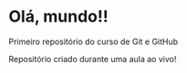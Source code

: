 # Olá, mundo!!
 Primeiro  repositório do curso de Git e GitHub

 Repositório criado durante uma aula ao vivo!
